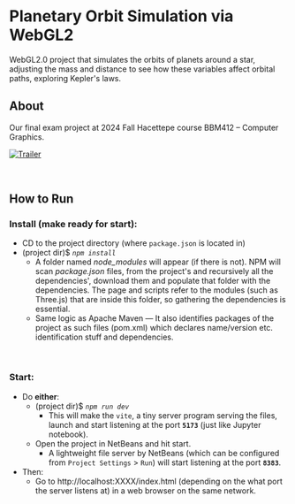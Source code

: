# Planetary Orbit Simulation via WebGL2
WebGL2.0 project that simulates the orbits of planets around a star, adjusting the mass and distance to see how these variables affect orbital paths, exploring Kepler's laws.

## About
Our final exam project at 2024 Fall Hacettepe course BBM412 – Computer Graphics.

[![Trailer](https://img.youtube.com/vi/PiQDeAovByc/0.jpg)](https://www.youtube.com/watch?v=PiQDeAovByc)

<br>

## How to Run
### Install (make ready for start):
 - CD to the project directory (where `package.json` is located in)
 - (project dir)$ *`npm install`*
     - A folder named *node_modules* will appear (if there is not). NPM will scan *package.json* files, from the project's and recursively all the dependencies', download them and populate that folder with the dependencies. The page and scripts refer to the modules (such as Three.js) that are inside this folder, so gathering the dependencies is essential.
     - Same logic as Apache Maven — It also identifies packages of the project as such files (pom.xml) which declares name/version etc. identification stuff and dependencies.

<br>

### Start:
 - Do **either**:
     - (project dir)$ *`npm run dev`*
         - This will make the `vite`, a tiny server program serving the files, launch and start listening at the port **`5173`** (just like Jupyter notebook).
     - Open the project in NetBeans and hit start.
         - A lightweight file server by NetBeans (which can be configured from `Project Settings` > `Run`) will start listening at the port **`8383`**.
 - Then:
     - Go to http://localhost:XXXX/index.html (depending on the what port the server listens at) in a web browser on the same network.